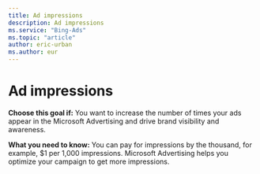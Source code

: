 ```yaml
---
title: Ad impressions
description: Ad impressions
ms.service: "Bing-Ads"
ms.topic: "article"
author: eric-urban
ms.author: eur
---
```


# Ad impressions

**Choose this goal if:**  You want to increase the number of times your ads appear in the Microsoft Advertising and drive brand visibility and awareness.

**What you need to know:**  You can pay for impressions by the thousand, for example, $1 per 1,000 impressions. Microsoft Advertising helps you optimize your campaign to get more impressions.


